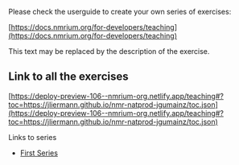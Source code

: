 Please check the userguide to create your own series of exercises:

[https://docs.nmrium.org/for-developers/teaching](https://docs.nmrium.org/for-developers/teaching)

This text may be replaced by the description of the exercise.

## Link to all the exercises

[https://deploy-preview-106--nmrium-org.netlify.app/teaching#?toc=https://jliermann.github.io/nmr-natprod-jgumainz/toc.json](https://deploy-preview-106--nmrium-org.netlify.app/teaching#?toc=https://jliermann.github.io/nmr-natprod-jgumainz/toc.json)

Links to series

* [First Series](https://deploy-preview-106--nmrium-org.netlify.app/teaching#?toc=https://jliermann.github.io/nmr-natprod-jgumainz/toc_10_First.json)

